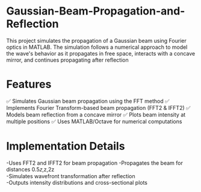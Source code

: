 # Gaussian-Beam-Propagation-and-Reflection
This project simulates the propagation of a Gaussian beam using Fourier optics in MATLAB. The simulation follows a numerical approach to model the wave's behavior as it propagates in free space, interacts with a concave mirror, and continues propagating after reflection  
# Features
✅ Simulates Gaussian beam propagation using the FFT method
✅ Implements Fourier Transform-based beam propagation (FFT2 & IFFT2)
✅ Models beam reflection from a concave mirror
✅ Plots beam intensity at multiple positions
✅ Uses MATLAB/Octave for numerical computations  

# Implementation Details
-Uses FFT2 and IFFT2 for beam propagation
-Propagates the beam for distances 0.5𝑧,z,2z    
-Simulates wavefront transformation after reflection  
-Outputs intensity distributions and cross-sectional plots  
